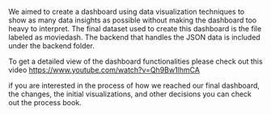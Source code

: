 We aimed to create a dashboard using data visualization techniques to show as many data insights as possible without making the dashboard too heavy to interpret. 
The final dataset used to create this dashboard is the file labeled as moviedash.
The backend that handles the JSON data is included under the backend folder.

To get a detailed view of the dashboard functionalities please check out this video https://www.youtube.com/watch?v=Qh9Bw1lhmCA

if you are interested in the process of how we reached our final dashboard, the changes, the initial visualizations, and other decisions you can check out the process book.
